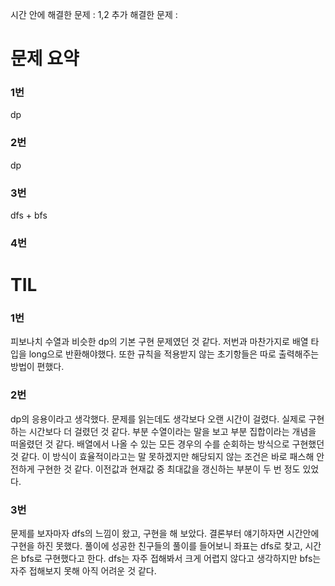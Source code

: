 시간 안에 해결한 문제 : 1,2
추가 해결한 문제 : 

# 문제 요약

### 1번

dp

### 2번

dp

### 3번

dfs + bfs

### 4번



# TIL

### 1번

피보나치 수열과 비슷한 dp의 기본 구현 문제였던 것 같다.
저번과 마찬가지로 배열 타입을 long으로 반환해야했다.
또한 규칙을 적용받지 않는 초기항들은 따로 출력해주는 방법이 편했다.
### 2번

dp의 응용이라고 생각했다.
문제를 읽는데도 생각보다 오랜 시간이 걸렸다. 실제로 구현하는 시간보다 더 걸렸던 것 같다.
부분 수열이라는 말을 보고 부분 집합이라는 개념을 떠올렸던 것 같다.
배열에서 나올 수 있는 모든 경우의 수를 순회하는 방식으로 구현했던 것 같다.
이 방식이 효율적이라고는 말 못하겠지만 해당되지 않는 조건은 바로 패스해 안전하게 구현한 것 같다.
이전값과 현재값 중 최대값을 갱신하는 부분이 두 번 정도 있었다.

### 3번

문제를 보자마자 dfs의 느낌이 왔고, 구현을 해 보았다.
결론부터 얘기하자면 시간안에 구현을 하진 못했다.
풀이에 성공한 친구들의 풀이를 들어보니 좌표는 dfs로 찾고, 시간은 bfs로 구현했다고 한다.
dfs는 자주 접해봐서 크게 어렵지 않다고 생각하지만 bfs는 자주 접해보지 못해 아직 어려운 것 같다.
